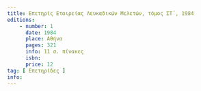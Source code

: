 ```yaml
---
title: Επετηρίς Εταιρείας Λευκαδικών Μελετών, τόμος ΣΤ΄, 1984
editions:
    - number: 1
      date: 1984
      place: Αθήνα
      pages: 321
      info: 11 σ. πίνακες
      isbn: 
      price: 12
tag: [ Επετηρίδες ]
info: 
---
```

